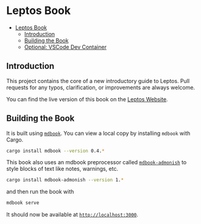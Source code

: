 # Leptos Book

- [Leptos Book](#leptos-book)
  - [Introduction](#introduction)
  - [Building the Book](#building-the-book)
  - [Optional: VSCode Dev Container](#vscode-dev-container)

## Introduction

This project contains the core of a new introductory guide to Leptos. Pull requests for any typos, clarification, or improvements are always welcome.

You can find the live version of this book on the [Leptos Website](https://book.leptos.dev/).

## Building the Book

It is built using [`mdbook`](https://crates.io/crates/mdbook). You can view a local copy by installing `mdbook` with Cargo.

```sh
cargo install mdbook --version 0.4.*
```

This book also uses an mdbook preprocessor called [`mdbook-admonish`](https://crates.io/crates/mdbook-admonish) to style blocks of text like notes, warnings, etc.

```sh
cargo install mdbook-admonish --version 1.*
```


and then run the book with

```sh
mdbook serve
```

It should now be available at [`http://localhost:3000`](http://localhost:3000).
